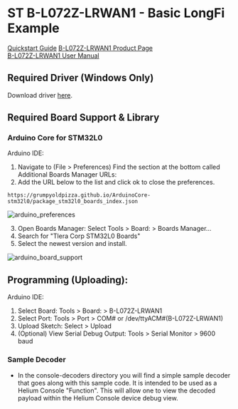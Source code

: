 # ST B-L072Z-LRWAN1 - Basic LongFi Example

[Quickstart Guide](https://developer.helium.com/devices/arduino-quickstart/st-discovery-lrwan1)
[B-L072Z-LRWAN1 Product Page](https://www.st.com/en/evaluation-tools/b-l072z-lrwan1.html)  
[B-L072Z-LRWAN1 User Manual](https://www.st.com/content/ccc/resource/technical/document/user_manual/group0/ac/62/15/c7/60/ac/4e/9c/DM00329995/files/DM00329995.pdf/jcr:content/translations/en.DM00329995.pdf)  

## Required Driver (Windows Only)
Download driver [here](https://www.st.com/en/development-tools/stsw-link009.html).

## Required Board Support & Library

### Arduino Core for STM32L0 
Arduino IDE:  
1. Navigate to (File > Preferences)
Find the section at the bottom called Additional Boards Manager URLs: 
2. Add the URL below to the list and click ok to close the preferences.
```
https://grumpyoldpizza.github.io/ArduinoCore-stm32l0/package_stm32l0_boards_index.json
```
![arduino_preferences](https://i.gyazo.com/148c4bc3646aaf71f8d9a0499c82fec4.png)

3. Open Boards Manager: Select Tools > Board: > Boards Manager...
4. Search for "Tlera Corp STM32L0 Boards"
5. Select the newest version and install.

![arduino_board_support](https://i.gyazo.com/216457ad64b8f85016d1b6d7cc6df044.png)
## Programming (Uploading):

Arduino IDE:   
1. Select Board: Tools > Board: > B-L072Z-LRWAN1  
2. Select Port: Tools > Port > COM# or /dev/ttyACM#(B-L072Z-LRWAN1)
3. Upload Sketch: Select > Upload
4. (Optional) View Serial Debug Output: Tools > Serial Monitor > 9600 baud


### Sample Decoder
* In the console-decoders directory you will find a simple sample decoder that goes along with this sample code. It is intended to be used as a Helium Console "Function". This will allow one to view the decoded payload within the Helium Console device debug view.
